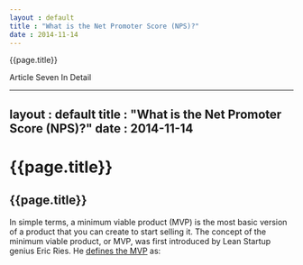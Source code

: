 ```yaml
---
layout : default
title : "What is the Net Promoter Score (NPS)?"
date : 2014-11-14
---
```



<h>{{page.title}}</h>

Article Seven In Detail


---
layout : default
title : "What is the Net Promoter Score (NPS)?"
date : 2014-11-14
---

<link href="https://fonts.googleapis.com/css2?family=Barlow:wght@400;500;600;700&display=swap" rel="stylesheet">
<link rel="stylesheet" href="{{ '/assets/css/screen.css' | relative_url }}">

# {{page.title}}
## {{page.title}}
In simple terms, a minimum viable product (MVP) is the most basic version of a product that you can create to start selling it. The concept of the minimum viable product, or MVP, was first introduced by Lean Startup genius Eric Ries. He <ins>defines the MVP</ins> as:
